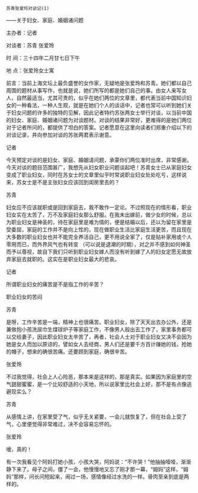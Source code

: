     苏青张爱玲对谈记(1) 

   ——关于妇女、家庭、婚姻诸问题

   主办者：记者

   对谈者：苏青 张爱玲

   时 间：三十四年二月甘七日下午

   地 点：张爱玲女士寓

   前言：当前上海文坛上最负盛誉的女作家，无疑地是张爱玲和苏青。她们都以自己周围的题材从事写作，也就是说，她们所写的都是她们自己的事。由女人来写女人，自然最适当，尤其可贵的，似乎在她们两位的文章里，都代表当前中国知识妇女的一种看法，一种人生观，就是在她们个人的谈话中，记者也常可以听到她们关于妇女问题的许多的独特的见解，因此记者特约苏张两女士举行对谈，以当前中国的妇女、家庭、婚姻诸问题为对谈题材。对谈的结果非常好，更难得的是她们两位对于记者所问的，都提供了坦白的答案。记者愿意在这里向读者们郑重介绍以下的对谈记录，井向参加对谈的苏张两君表示谢意。

   记者

   今天预定对谈的是妇女、家庭、婚姻请问题，承蒙你们两位准时出席，非常感谢。今天对谈的题目范围甚广，我想先从妇女职业问题谈起吧！苏青女士已从家庭妇女变成了职业妇女，同时在苏女士的文章里似乎时常说职业妇女处处吃亏，这样说来，苏女士是不是主张妇女应该回到闺房里去的？

   苏青

   妇女应不应该就职或是回到家庭去，我不敢作一定论。不过照现在的情形看，职业妇女实在太苦了，万不及家庭妇女那么舒服。在我未出嫁前，做少女的时候，总以为职业妇女是神圣的，待在家庭里是难为情的，便是结婚以后，还以为留在家里是受委屈，家庭的工作并不是向上性的，现在做职业生活比家庭生活更苦，而且现在大多数的职业妇女也并不能完全养活自己，更不用说全家了，仅是贴补家用或个人零用而已，而外界风气也有转变 （可以说是退潮的时期），对之并不感到如何神圣而予以尊视，故自下我们只听到职业妇女嫁人而没有听到嫁了人的妇女定愿无故放弃家庭去就职的。这实在是职业妇女最大的悲哀。

   记者

   所谓职业妇女的痛苦是不是指工作的辛苦？

   职业妇女的苦闷

   苏青

   是呀，工作辛苦是一端，精神上也很痛苦。职业妇女，除了天天出去办公外，还是兼做抱小孩洗尿巾生煤球炉子等家庭工作，不像男人般出去工作了，家里事务都可以交给妻子，因此职业妇女太辛苦了，再者，社会人士对于职业妇女又决不会因为她是女人而加以原谅的，譬如女人去经商，男人们还是要千方百计赚她的钱，抢她的帽子，想来的确很苦痛。还要顾到家庭，确很辛苦。

   张爱玲

   不过我觉得，社会上人心险恶，那本来是这样的，那是真实。如果因为家庭里的空气甜甜蜜蜜，是一个比较舒适的小天地，所以说家里比社会上好，那不是有点像逃避现实么？

   苏青

   从感情上讲，在家里受了气，似乎无关紧要，一会儿就恢复了，但在社会上受了气，心里便觉得非常难过，决不会容易忘怀的。

   张爱玲

   嗳，真的！

   有一次我看见个阿妈打她小孩，小孩大哭，阿妈说：“不许哭！”他抽抽噎噎，渐渐静下来了。母子之间，僵了一会，他慢慢地又忘了刚才那一幕，“姆妈”这样，“姆妈”那样，问长问短起来，闹过一场，感情像经过水洗的一样。骨肉至亲到底是两样的。

